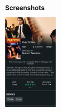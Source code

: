 ## Screenshots
<div style="dispaly:flex">
    <img src="Screenshot_20181218-113457_Layar_Perak[1].jpg" width="33%">
</div>
